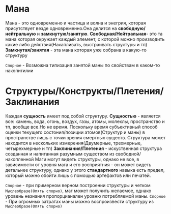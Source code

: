 # Мана
Мана - это одновременно и частица и волна и энегрия, которая присутствует везде одновременно.Она делится на **свободную/нейтральную** и **замкнутую/занятую**.
**Свободная/Нейтральная**- это та мана которая окружает каждый элемент, с которой можно производить какие либо действия(Накапливать, выстраивать структуры и тп)
**Замкнутая/занятая** - эта мана которая уже собрана в какую-то структуру

`Спорное` - Возможна типизация занятой маны по свойствам в каком-то накопитилии

# Структуры/Конструкты/Плетения/Заклинания
Каждая **сущность** имеет под собой структуру.
**Сущностью** - является все: камень, вода, огонь, воздух, газы, атомы, молеклы, пространство и тп, вообще все.Но не время.
Поскольку время субъективный способ оценки текущего состония/позиции атомов(Структур и маны) в пространстве лишь с точки зрения смертных существ.
Структура может находится в нескольких измерения(Двумерные, трехмерные, четырехмерные и тп) 
**Заклинания/Плетения** - искуственная структура созданная и напитанная разумным существом из свободной/накопленной
Маги могут видеть структуры, однако не все, в зависимости от уровня мага и его восприятния - он может видеть детальнее структуру, однако 
у этого **стандартного** навыка есть предел, который можно обойти лишь с помощью артефактов или печатей.

`Спорное` - при примерном верном построении структуры и четком `Мыслеобразе(Опять спорно)`, маг может получить желаемое, однако уровень незнания пропорцианален уровню потребляемой маны.
`Спорное` - При огромных затратах маны можно воспроизвести структуру из `Мыслеобразе(Опять спорно)`
